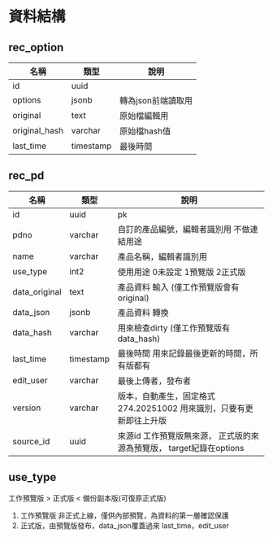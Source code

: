 # 資料結構

## rec_option

| 名稱          |類型        |說明               |
| --            | --        |--                 |
| id            | uuid      |                   |
| options       | jsonb     | 轉為json前端讀取用     |
| original      | text      | 原始檔編輯用       |
| original_hash | varchar   | 原始檔hash值 |
| last_time     | timestamp | 最後時間           | 

## rec_pd

| 名稱          |類型        | 說明                                      |
| --            | --        |--                                         |
| id            | uuid      | pk                                        |
| pdno          | varchar   | 自訂的產品編號，編輯者識別用 不做連結用途    |
| name          | varchar   | 產品名稱，編輯者識別用                      |
| use_type      | int2      | 使用用途 0未設定 1預覽版 2正式版            |
| data_original | text      | 產品資料 輸入 (僅工作預覽版會有original)    |
| data_json     | jsonb     | 產品資料 轉換                              |
| data_hash     | varchar   | 用來檢查dirty (僅工作預覽版有data_hash)     |
| last_time     | timestamp | 最後時間 用來記錄最後更新的時間，所有版都有   |
| edit_user     | varchar   | 最後上傳者，發布者                          |
| version       | varchar   | 版本，自動產生，固定格式 274.20251002 用來識別，只要有更新即往上升版    |
| source_id     | uuid      | 來源id  工作預覽版無來源，   正式版的來源為預覽版， target紀錄在options |

## use_type

工作預覽版 > 正式版 < 備份副本版(可復原正式版)

1. 工作預覽版 非正式上線，僅供內部預覽，為資料的第一層確認保護
2. 正式版，由預覽版發布，data_json覆蓋過來 last_time，edit_user


